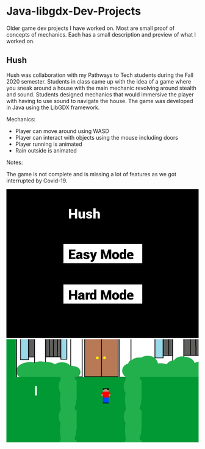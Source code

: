# Java-libgdx-Dev-Projects
Older game dev projects I have worked on. Most are small proof of concepts of mechanics. Each has a small description and preview of what I worked on.

## Hush

Hush was collaboration with my Pathways to Tech students during the Fall 2020 semester. Students in class came up with the idea of a game where you sneak around a house with the main mechanic revolving around stealth and sound. Students designed mechanics that would immersive the player with having to use sound to navigate the house. The game was developed in Java using the LibGDX framework.

Mechanics:
* Player can move around using WASD
* Player can interact with objects using the mouse including doors
* Player running is animated
* Rain outside is animated

Notes:

The game is not complete and is missing a lot of features as we got interrupted by Covid-19. 


![Intro](imgs/hush-intro.png)
![Gameplay](imgs/hush-preview.gif)